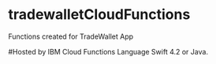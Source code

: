 # tradewalletCloudFunctions
Functions created for TradeWallet App

#Hosted by IBM Cloud Functions 
Language Swift 4.2 or Java. 
